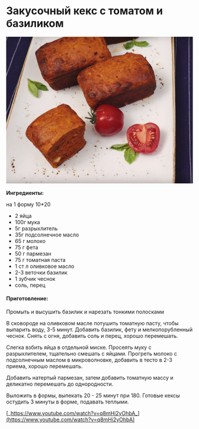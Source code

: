 # Закусочный кекс с томатом и базиликом

![](../../pics/untitled.jpg)

**Ингредиенты:**

на 1 форму 10\*20

* 2 яйца
* 100г мука
* 5г разрыхлитель
* 35г подсолнечное масло
* 65 г молоко
* 75 г фета
* 50 г пармезан
* 75 г томатная паста
* 1 ст л оливковое масло
* 2-3 веточки базилик
* 1 зубчик чеснок
* соль, перец

#### Приготовление:

Промыть и высушить базилик и нарезать тонкими полосками

В сковороде на оливковом масле потушить томатную пасту, чтобы выпарить воду, 3-5 минут. Добавить базилик, фету и мелкопорубленный чеснок. Снять с огня, добавить соль и перец, хорошо перемешать.

Слегка взбить яйца в отдельной миске. Просеять муку с разрыхлителем, тщательно смешать с яйцами. Прогреть молоко с подсолнечным маслом в микроволновке, добавить в тесто в 2-3 приема, хорошо перемешать.

Добавить натертый пармезан, затем добавить томатную массу и деликатно перемешать до однородности.

Выложить в формы, выпекать 20 - 25 минут при 180. Готовые кексы остудить 3 минуты в форме, подавать теплыми.

[_https://www.youtube.com/watch?v=q8mHi2yOhbA_](https://www.youtube.com/watch?v=q8mHi2yOhbA)

